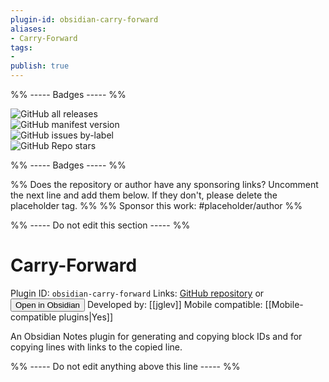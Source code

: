 ```yaml
---
plugin-id: obsidian-carry-forward
aliases:
- Carry-Forward
tags: 
- 
publish: true
---
```


%% ----- Badges ----- %%

![GitHub all releases](https://img.shields.io/github/downloads/jglev/obsidian-carry-forward/total?color=573E7A&logo=github&style=for-the-badge)   
![GitHub manifest version](https://img.shields.io/github/manifest-json/v/jglev/obsidian-carry-forward?color=573E7A&logo=github&style=for-the-badge)   
![GitHub issues by-label](https://img.shields.io/github/issues/jglev/obsidian-carry-forward/help%20wanted?color=573E7A&logo=github&style=for-the-badge)   
![GitHub Repo stars](https://img.shields.io/github/stars/jglev/obsidian-carry-forward?color=573E7A&logo=github&style=for-the-badge)

%% ----- Badges ----- %%

%% Does the repository or author have any sponsoring links? Uncomment the next line and add them below. If they don't, please delete the placeholder tag. %%
%% Sponsor this work: #placeholder/author %%

%% ----- Do not edit this section ----- %%

# Carry-Forward

Plugin ID: `obsidian-carry-forward`
Links: [GitHub repository](https://github.com/jglev/obsidian-carry-forward) or [<button id=HH>Open in Obsidian</button>](obsidian://goto-plugin?id=obsidian-carry-forward)
Developed by: [[jglev]]
Mobile compatible: [[Mobile-compatible plugins|Yes]]

An Obsidian Notes plugin for generating and copying block IDs and for copying lines with links to the copied line.

%% ----- Do not edit anything above this line ----- %% 
